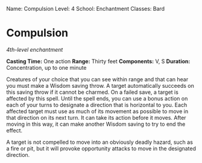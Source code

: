 Name: Compulsion
Level: 4
School: Enchantment
Classes: Bard

# Compulsion
_4th-level enchantment_

**Casting Time:** One action
**Range:** Thirty feet
**Components:** V, S
**Duration:** Concentration, up to one minute

Creatures of your choice that you can see within range and that can hear you must make a Wisdom saving throw. A target automatically succeeds on this saving throw if it cannot be charmed. On a failed save, a target is affected by this spell. Until the spell ends, you can use a bonus action on each of your turns to designate a direction that is horizontal to you. Each affected target must use as much of its movement as possible to move in that direction on its next turn. It can take its action before it moves. After moving in this way, it can make another Wisdom saving to try to end the effect.

A target is not compelled to move into an obviously deadly hazard, such as a fire or pit, but it will provoke opportunity attacks to move in the designated direction.